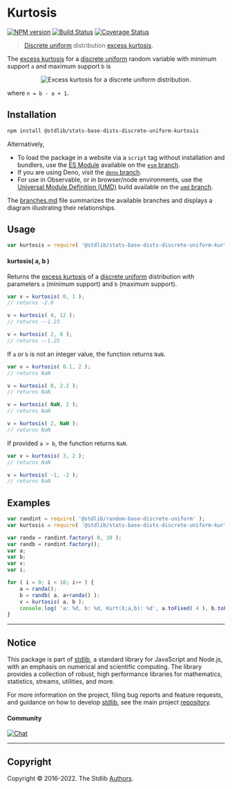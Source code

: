 <!--

@license Apache-2.0

Copyright (c) 2018 The Stdlib Authors.

Licensed under the Apache License, Version 2.0 (the "License");
you may not use this file except in compliance with the License.
You may obtain a copy of the License at

   http://www.apache.org/licenses/LICENSE-2.0

Unless required by applicable law or agreed to in writing, software
distributed under the License is distributed on an "AS IS" BASIS,
WITHOUT WARRANTIES OR CONDITIONS OF ANY KIND, either express or implied.
See the License for the specific language governing permissions and
limitations under the License.

-->

# Kurtosis

[![NPM version][npm-image]][npm-url] [![Build Status][test-image]][test-url] [![Coverage Status][coverage-image]][coverage-url] <!-- [![dependencies][dependencies-image]][dependencies-url] -->

> [Discrete uniform][discrete-uniform-distribution] distribution [excess kurtosis][kurtosis].

<!-- Section to include introductory text. Make sure to keep an empty line after the intro `section` element and another before the `/section` close. -->

<section class="intro">

The [excess kurtosis][kurtosis] for a [discrete uniform][discrete-uniform-distribution] random variable with minimum support `a` and maximum support `b` is

<!-- <equation class="equation" label="eq:discrete_uniform_kurtosis" align="center" raw="\operatorname{Kurt}\left( X \right) = -\frac{6(n^{2}+1)}{5(n^{2}-1)}" alt="Excess kurtosis for a discrete uniform distribution."> -->

<div class="equation" align="center" data-raw-text="\operatorname{Kurt}\left( X \right) = -\frac{6(n^{2}+1)}{5(n^{2}-1)}" data-equation="eq:discrete_uniform_kurtosis">
    <img src="https://cdn.jsdelivr.net/gh/stdlib-js/stdlib@591cf9d5c3a0cd3c1ceec961e5c49d73a68374cb/lib/node_modules/@stdlib/stats/base/dists/discrete-uniform/kurtosis/docs/img/equation_discrete_uniform_kurtosis.svg" alt="Excess kurtosis for a discrete uniform distribution.">
    <br>
</div>

<!-- </equation> -->

where `n = b - a + 1`.

</section>

<!-- /.intro -->

<!-- Package usage documentation. -->

<section class="installation">

## Installation

```bash
npm install @stdlib/stats-base-dists-discrete-uniform-kurtosis
```

Alternatively,

-   To load the package in a website via a `script` tag without installation and bundlers, use the [ES Module][es-module] available on the [`esm` branch][esm-url].
-   If you are using Deno, visit the [`deno` branch][deno-url].
-   For use in Observable, or in browser/node environments, use the [Universal Module Definition (UMD)][umd] build available on the [`umd` branch][umd-url].

The [branches.md][branches-url] file summarizes the available branches and displays a diagram illustrating their relationships.

</section>

<section class="usage">

## Usage

```javascript
var kurtosis = require( '@stdlib/stats-base-dists-discrete-uniform-kurtosis' );
```

#### kurtosis( a, b )

Returns the [excess kurtosis][kurtosis] of a [discrete uniform][discrete-uniform-distribution] distribution with parameters `a` (minimum support) and `b` (maximum support).

```javascript
var v = kurtosis( 0, 1 );
// returns -2.0

v = kurtosis( 4, 12 );
// returns ~-1.23

v = kurtosis( 2, 8 );
// returns ~-1.25
```

If `a` or `b` is not an integer value, the function returns `NaN`.

```javascript
var v = kurtosis( 0.1, 2 );
// returns NaN

v = kurtosis( 0, 2.2 );
// returns NaN

v = kurtosis( NaN, 2 );
// returns NaN

v = kurtosis( 2, NaN );
// returns NaN
```

If provided `a > b`, the function returns `NaN`.

```javascript
var v = kurtosis( 3, 2 );
// returns NaN

v = kurtosis( -1, -2 );
// returns NaN
```

</section>

<!-- /.usage -->

<!-- Package usage notes. Make sure to keep an empty line after the `section` element and another before the `/section` close. -->

<section class="notes">

</section>

<!-- /.notes -->

<!-- Package usage examples. -->

<section class="examples">

## Examples

<!-- eslint no-undef: "error" -->

```javascript
var randint = require( '@stdlib/random-base-discrete-uniform' );
var kurtosis = require( '@stdlib/stats-base-dists-discrete-uniform-kurtosis' );

var randa = randint.factory( 0, 10 );
var randb = randint.factory();
var a;
var b;
var v;
var i;

for ( i = 0; i < 10; i++ ) {
    a = randa();
    b = randb( a, a+randa() );
    v = kurtosis( a, b );
    console.log( 'a: %d, b: %d, Kurt(X;a,b): %d', a.toFixed( 4 ), b.toFixed( 4 ), v.toFixed( 4 ) );
}
```

</section>

<!-- /.examples -->

<!-- Section to include cited references. If references are included, add a horizontal rule *before* the section. Make sure to keep an empty line after the `section` element and another before the `/section` close. -->

<section class="references">

</section>

<!-- /.references -->

<!-- Section for related `stdlib` packages. Do not manually edit this section, as it is automatically populated. -->

<section class="related">

</section>

<!-- /.related -->

<!-- Section for all links. Make sure to keep an empty line after the `section` element and another before the `/section` close. -->


<section class="main-repo" >

* * *

## Notice

This package is part of [stdlib][stdlib], a standard library for JavaScript and Node.js, with an emphasis on numerical and scientific computing. The library provides a collection of robust, high performance libraries for mathematics, statistics, streams, utilities, and more.

For more information on the project, filing bug reports and feature requests, and guidance on how to develop [stdlib][stdlib], see the main project [repository][stdlib].

#### Community

[![Chat][chat-image]][chat-url]

---

## Copyright

Copyright &copy; 2016-2022. The Stdlib [Authors][stdlib-authors].

</section>

<!-- /.stdlib -->

<!-- Section for all links. Make sure to keep an empty line after the `section` element and another before the `/section` close. -->

<section class="links">

[npm-image]: http://img.shields.io/npm/v/@stdlib/stats-base-dists-discrete-uniform-kurtosis.svg
[npm-url]: https://npmjs.org/package/@stdlib/stats-base-dists-discrete-uniform-kurtosis

[test-image]: https://github.com/stdlib-js/stats-base-dists-discrete-uniform-kurtosis/actions/workflows/test.yml/badge.svg?branch=v0.0.7
[test-url]: https://github.com/stdlib-js/stats-base-dists-discrete-uniform-kurtosis/actions/workflows/test.yml?query=branch:v0.0.7

[coverage-image]: https://img.shields.io/codecov/c/github/stdlib-js/stats-base-dists-discrete-uniform-kurtosis/main.svg
[coverage-url]: https://codecov.io/github/stdlib-js/stats-base-dists-discrete-uniform-kurtosis?branch=main

<!--

[dependencies-image]: https://img.shields.io/david/stdlib-js/stats-base-dists-discrete-uniform-kurtosis.svg
[dependencies-url]: https://david-dm.org/stdlib-js/stats-base-dists-discrete-uniform-kurtosis/main

-->

[chat-image]: https://img.shields.io/gitter/room/stdlib-js/stdlib.svg
[chat-url]: https://gitter.im/stdlib-js/stdlib/

[stdlib]: https://github.com/stdlib-js/stdlib

[stdlib-authors]: https://github.com/stdlib-js/stdlib/graphs/contributors

[umd]: https://github.com/umdjs/umd
[es-module]: https://developer.mozilla.org/en-US/docs/Web/JavaScript/Guide/Modules

[deno-url]: https://github.com/stdlib-js/stats-base-dists-discrete-uniform-kurtosis/tree/deno
[umd-url]: https://github.com/stdlib-js/stats-base-dists-discrete-uniform-kurtosis/tree/umd
[esm-url]: https://github.com/stdlib-js/stats-base-dists-discrete-uniform-kurtosis/tree/esm
[branches-url]: https://github.com/stdlib-js/stats-base-dists-discrete-uniform-kurtosis/blob/main/branches.md

[discrete-uniform-distribution]: https://en.wikipedia.org/wiki/Discrete_uniform_distribution

[kurtosis]: https://en.wikipedia.org/wiki/Kurtosis

</section>

<!-- /.links -->

